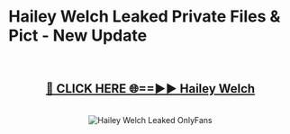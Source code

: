 # Hailey Welch Leaked Private Files & Pict - New Update
<br>
<div align="center">
<h2><a href="https://mediafilles.blogspot.com/?title=Hailey_Welch" rel="nofollow">🔴 CLICK HERE 🌐==►► Hailey Welch</a></h2>
<br>
<a href="https://mediafilles.blogspot.com/?title=Hailey_Welch" rel="nofollow" data-target="animated-image.originalLink"><img src="https://i.ibb.co.com/WyWwxjT/player-gif2.gif" alt="Hailey Welch Leaked OnlyFans" style="max-width: 100%; display: inline-block;" data-target="animated-image.originalImage"></a>
</div>
<br>